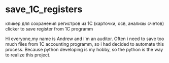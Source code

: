 # save_1C_registers
кликер для сохранения регистров из 1С (карточки, осв, анализы счетов)
clicker to save register from 1C programm

Hi everyone,my name is Andrew and i'm an auditor.
Often i need to save too much files from 1C accounting programm, so i had decided to automate this process.
Because python developing is my hobby, so the python is the way to realize this project.
